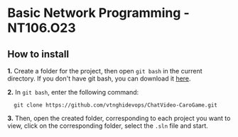 # Basic Network Programming -  NT106.O23

## How to install 
**1.** Create a folder for the project, then open `git bash` in the current directory. If you don't have git bash, you can download it [here](https://git-scm.com/downloads).

**2.** In `git bash`, enter the following command: 
```
  git clone https://github.com/vtnghidevops/ChatVideo-CaroGame.git
```
**3.** Then, open the created folder, corresponding to each project you want to view, click on the corresponding folder, select the `.sln` file and start.
